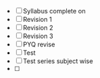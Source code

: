 - [ ] Syllabus complete on 
- [ ] Revision 1
- [ ] Revision 2
- [ ] Revision 3
- [ ] PYQ revise
- [ ] Test
- [ ] Test series subject wise
- [ ] 